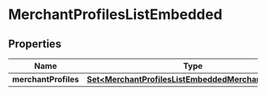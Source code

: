 

# MerchantProfilesListEmbedded


## Properties

| Name | Type | Description | Notes |
|------------ | ------------- | ------------- | -------------|
|**merchantProfiles** | [**Set&lt;MerchantProfilesListEmbeddedMerchantProfiles&gt;**](MerchantProfilesListEmbeddedMerchantProfiles.md) |  |  [optional] |



